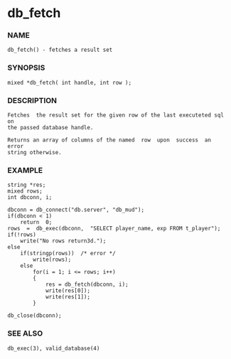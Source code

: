 # db_fetch

### NAME

    db_fetch() - fetches a result set

### SYNOPSIS

    mixed *db_fetch( int handle, int row );

### DESCRIPTION

    Fetches  the result set for the given row of the last executeted sql on
    the passed database handle.

    Returns an array of columns of the named  row  upon  success  an  error
    string otherwise.

### EXAMPLE

    string *res;
    mixed rows;
    int dbconn, i;

    dbconn = db_connect("db.server", "db_mud");
    if(dbconn < 1)
        return  0;
    rows  =  db_exec(dbconn,  "SELECT player_name, exp FROM t_player");
    if(!rows)
        write("No rows return3d.");
    else
        if(stringp(rows))  /* error */
            write(rows);
        else
            for(i = 1; i <= rows; i++)
            {
                res = db_fetch(dbconn, i);
                write(res[0]);
                write(res[1]);
            }

    db_close(dbconn);

### SEE ALSO

    db_exec(3), valid_database(4)
